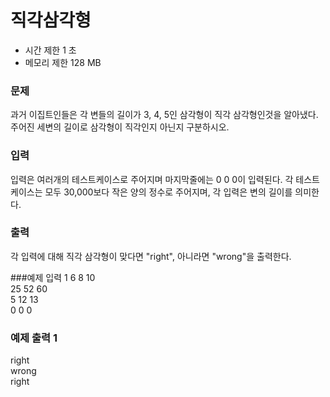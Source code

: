 # 직각삼각형
- 시간 제한	1 초
- 메모리 제한	128 MB
### 문제
과거 이집트인들은 각 변들의 길이가 3, 4, 5인 삼각형이 직각 삼각형인것을 알아냈다. 주어진 세변의 길이로 삼각형이 직각인지 아닌지 구분하시오.

### 입력
입력은 여러개의 테스트케이스로 주어지며 마지막줄에는 0 0 0이 입력된다. 각 테스트케이스는 모두 30,000보다 작은 양의 정수로 주어지며, 각 입력은 변의 길이를 의미한다.

### 출력
각 입력에 대해 직각 삼각형이 맞다면 "right", 아니라면 "wrong"을 출력한다.

###예제 입력 1 
6 8 10  
25 52 60  
5 12 13  
0 0 0  
### 예제 출력 1 
right  
wrong  
right  
